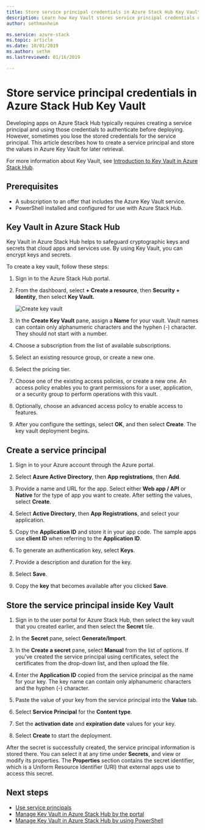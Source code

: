```yaml
---
title: Store service principal credentials in Azure Stack Hub Key Vault | Microsoft Docs
description: Learn how Key Vault stores service principal credentials on Azure Stack Hub
author: sethmanheim

ms.service: azure-stack
ms.topic: article
ms.date: 10/01/2019
ms.author: sethm
ms.lastreviewed: 01/16/2019

---
```


# Store service principal credentials in Azure Stack Hub Key Vault

Developing apps on Azure Stack Hub typically requires creating a service principal and using those credentials to authenticate before deploying. However, sometimes you lose the stored credentials for the service principal. This article describes how to create a service principal and store the values in Azure Key Vault for later retrieval.

For more information about Key Vault, see [Introduction to Key Vault in Azure Stack Hub](azure-stack-key-vault-intro.md).

## Prerequisites

- A subscription to an offer that includes the Azure Key Vault service.
- PowerShell installed and configured for use with Azure Stack Hub.

## Key Vault in Azure Stack Hub

Key Vault in Azure Stack Hub helps to safeguard cryptographic keys and secrets that cloud apps and services use. By using Key Vault, you can encrypt keys and secrets.

To create a key vault, follow these steps:

1. Sign in to the Azure Stack Hub portal.

2. From the dashboard, select **+ Create a resource**, then **Security + Identity**, then select **Key Vault.**

   ![Create key vault](media/azure-stack-key-vault-store-credentials/create-key-vault.png)

3. In the **Create Key Vault** pane, assign a **Name** for your vault. Vault names can contain only alphanumeric characters and the hyphen (-) character. They should not start with a number.

4. Choose a subscription from the list of available subscriptions.

5. Select an existing resource group, or create a new one.

6. Select the pricing tier.

7. Choose one of the existing access policies, or create a new one. An access policy enables you to grant permissions for a user, application, or a security group to perform operations with this vault.

8. Optionally, choose an advanced access policy to enable access to features.

9. After you configure the settings, select **OK**, and then select **Create**. The key vault deployment begins.

## Create a service principal

1. Sign in to your Azure account through the Azure portal.

2. Select **Azure Active Directory**, then **App registrations**, then **Add**.

3. Provide a name and URL for the app. Select either **Web app / API** or **Native** for the type of app you want to create. After setting the values, select **Create**.

4. Select **Active Directory**, then **App Registrations**, and select your application.

5. Copy the **Application ID** and store it in your app code. The sample apps use **client ID** when referring to the **Application ID**.

6. To generate an authentication key, select **Keys**.

7. Provide a description and duration for the key.

8. Select **Save**.

9. Copy the **key** that becomes available after you clicked **Save**.

## Store the service principal inside Key Vault

1. Sign in to the user portal for Azure Stack Hub, then select the key vault that you created earlier, and then select the **Secret** tile.

2. In the **Secret** pane, select **Generate/Import**.

3. In the **Create a secret** pane, select **Manual** from the list of options. If you've created the service principal using certificates, select the certificates from the drop-down list, and then upload the file.

4. Enter the **Application ID** copied from the service principal as the name for your key. The key name can contain only alphanumeric characters and the hyphen (-) character.

5. Paste the value of your key from the service principal into the **Value** tab.

6. Select **Service Principal** for the **Content type**.

7. Set the **activation date** and **expiration date** values for your key.

8. Select **Create** to start the deployment.

After the secret is successfully created, the service principal information is stored there. You can select it at any time under **Secrets**, and view or modify its properties. The **Properties** section contains the secret identifier, which is a Uniform Resource Identifier (URI) that external apps use to access this secret.

## Next steps

- [Use service principals](azure-stack-create-service-principals.md)
- [Manage Key Vault in Azure Stack Hub by the portal](azure-stack-key-vault-manage-portal.md)  
- [Manage Key Vault in Azure Stack Hub by using PowerShell](azure-stack-key-vault-manage-powershell.md)
